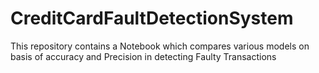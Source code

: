 # CreditCardFaultDetectionSystem
This repository contains a Notebook which compares various models on basis of accuracy and Precision in detecting Faulty Transactions
